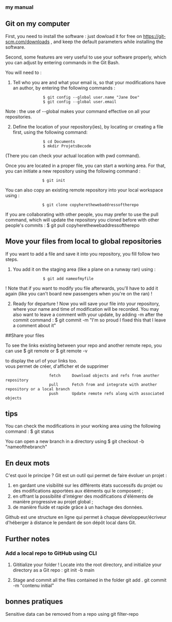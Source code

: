 ### my manual


## Git on my computer

First, you need to install the software : just dowload it for free on https://git-scm.com/downloads , and keep the default parameters while installing the software.

Second, some features are very useful to use your software properly, which you can adjust by entering commands in the Git Bash.

You will need to :

1. Tell who you are and what your email is, so that your modifications have an author, by entering the following commands :

                    $ git config --global user.name "Jane Doe"
                    $ git config --global user.email   

Note : the use of --global makes your command effective on all your repositories.


2. Define the location of your repository(ies), by locating or creating a file first, using the following command:

                    $ cd Documents
                    $ mkdir ProjetsBecode

(There you can check your actual location with pwd command).

Once you are located in a proper file, you can start a working area. For that, you can initiate a new repository using the following command :

                    $ git init

You can also copy an existing remote repository into your local workspace using :

                    $ git clone copyherethewebaddressoftherepo

If you are collaborating with other people, you may prefer to use the pull command, which will update the repository you cloned before with other people's commits :
                    $ git pull copyherethewebaddressoftherepo


## Move your files from local to global repositories

If you want to add a file and save it into you repository, you fill follow two steps.

1. You add it on the staging area (like a plane on a runway ran) using :

                    $ git add nameofmyfile

! Note that if you want to modify you file afterwards, you'll have to add it again (like you can't board new passengers when you're on the ran) !

2. Ready for departure ! Now you will save your file into your repository, where your name and time of modification will be recorded. You may also want to leave a comment with your update, by adding -m after the commit command :
                    $ git commit -m "I'm so proud I fixed this that I leave a comment about it"

##Share your files

To see the links existing between your repo and another remote repo, you can use
                    $ git remote
or                  $ git remote -v

to display the url of your links too.                     
  vous permet de créer, d'afficher et de supprimer

                       fetch     Download objects and refs from another repository
                       pull      Fetch from and integrate with another repository or a local branch
                       push      Update remote refs along with associated objects

## tips

You can check the modifications in your working area using the following command :
                    $ git status

You can open a new branch in a directory using
                    $ git checkout -b "nameofthebranch"




## En deux mots

C'est quoi le principe ? Git est un outil qui permet de faire évoluer un projet :
1. en gardant une visibilité sur les différents états successifs du projet ou des modifications apportées aux éléments qui le composent ;
2. en offrant la possibilité d'intégrer des modifications d'éléments de manière progressive au projet global ;
3. de manière fluide et rapide grâce à un hachage des données.

Github est une structure en ligne qui permet à chaque développeur/écriveur d'héberger à distance le pendant de son dépôt local dans Git.


## Further notes 

### Add a local repo to GitHub using CLI

1. Gititialize your folder ! Locate into the root directory, and initialize your directory as a Git repo :
    git init -b main

2. Stage and commit all the files contained in the folder
    git add .
    git commit -m "contenu initial"
        
## bonnes pratiques

Sensitive data can be removed from a repo using 
    git filter-repo

